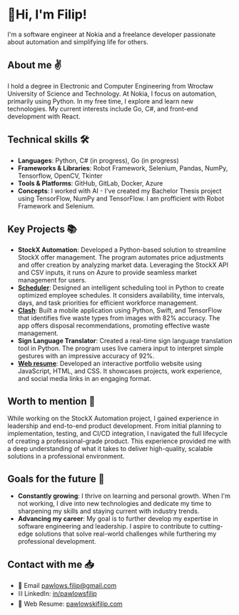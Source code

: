 # 👋Hi, I'm Filip!
I'm a software engineer at Nokia and a freelance developer passionate about automation and simplifying life for others.

## About me ✌️
I hold a degree in Electronic and Computer Engineering from Wrocław University of Science and Technology. At Nokia, I focus on automation, primarily using Python. In my free time, I explore and learn new technologies. My current interests include Go, C#, and front-end development with React.

## Technical skills 🛠️
- **Languages**: Python, C# (in progress), Go (in progress)
- **Frameworks & Libraries**: Robot Framework, Selenium, Pandas, NumPy, Tensorflow, OpenCV, Tkinter
- **Tools & Platforms**: GitHub, GitLab, Docker, Azure
- **Concepts**: I worked with AI - I've created my Bachelor Thesis project using TensorFlow, NumPy and TensorFlow. I am profficient with Robot Framework and Selenium.

## Key Projects 📚
- **StockX Automation**: Developed a Python-based solution to streamline StockX offer management. The program automates price adjustments and offer creation by analyzing market data. Leveraging the StockX API and CSV inputs, it runs on Azure to provide seamless market management for users.
- [**Scheduler**](https://github.com/pawlowskifilip/schedule_app): Designed an intelligent scheduling tool in Python to create optimized employee schedules. It considers availability, time intervals, days, and task priorities for efficient workforce management.
- [**Clash**](https://github.com/pawlowskifilip/Clash): Built a mobile application using Python, Swift, and TensorFlow that identifies five waste types from images with 82% accuracy. The app offers disposal recommendations, promoting effective waste management.
- **Sign Language Translator**: Created a real-time sign language translation tool in Python. The program uses live camera input to interpret simple gestures with an impressive accuracy of 92%.
- [**Web resume**](https://github.com/pawlowskifilip/web-resume): Developed an interactive portfolio website using JavaScript, HTML, and CSS. It showcases projects, work experience, and social media links in an engaging format.

## Worth to mention 🌟
While working on the StockX Automation project, I gained experience in leadership and end-to-end product development. From initial planning to implementation, testing, and CI/CD integration, I navigated the full lifecycle of creating a professional-grade product. This experience provided me with a deep understanding of what it takes to deliver high-quality, scalable solutions in a professional environment. 

## Goals for the future 🚀
- **Constantly growing**: I thrive on learning and personal growth. When I'm not working, I dive into new technologies and dedicate my time to sharpening my skills and staying current with industry trends.
- **Advancing my career**: My goal is to further develop my expertise in software engineering and leadership. I aspire to contribute to cutting-edge solutions that solve real-world challenges while furthering my professional development.

## Contact with me 📥
- 📧 Email [pawlows.filip@gmail.com](https://mail.google.com/mail/u/0/?fs=1&tf=cm&source=mailto&to=pawlows.filip@gmail.com)
- ⛓️ LinkedIn: [in/pawlowsfilip](https://www.linkedin.com/in/pawlowsfilip)
- 🛜 Web Resume: [pawlowskifilip.com](https://www.pawlowskifilip.com/)

<!--
**pawlowskifilip/pawlowskifilip** is a ✨ _special_ ✨ repository because its `README.md` (this file) appears on your GitHub profile.

Here are some ideas to get you started:

- 🔭 I’m currently working on ...
- 🌱 I’m currently learning ...
- 👯 I’m looking to collaborate on ...
- 🤔 I’m looking for help with ...
- 💬 Ask me about ...
- 📫 How to reach me: ...
- 😄 Pronouns: ...
- ⚡ Fun fact: ...
-->
